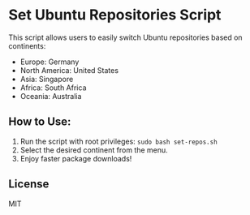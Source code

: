 # Set Ubuntu Repositories Script

This script allows users to easily switch Ubuntu repositories based on continents:
- Europe: Germany
- North America: United States
- Asia: Singapore
- Africa: South Africa
- Oceania: Australia

## How to Use:
1. Run the script with root privileges: `sudo bash set-repos.sh`
2. Select the desired continent from the menu.
3. Enjoy faster package downloads!

## License
MIT
